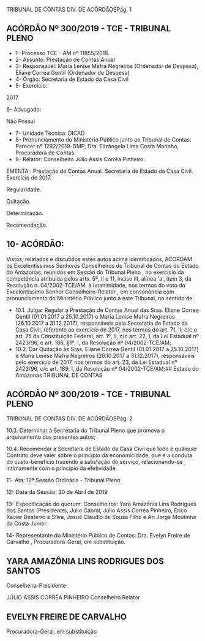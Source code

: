 TRIBUNAL DE CONTAS DIV. DE ACÓRDÃOSPág. 1

## ACÓRDÃO Nº 300/2019 - TCE - TRIBUNAL PLENO

- 1- Processo TCE - AM nº 11855/2018.
- 2- Assunto: Prestação de Contas Anual
- 3- Responsável: Maria Lenise Mafra Negreiros (Ordenador de Despesa), Eliane Correa Gentil (Ordenador de Despesa)
- 4- Órgão: Secretaria de Estado da Casa Civil
- 5- Exercício:

2017

6- Advogado:

Não Possui

- 7- Unidade Técnica: DICAD
- 8- Pronunciamento  do  Ministério  Público  junto  ao  Tribunal  de  Contas: Parecer  nº 1292/2019-DMP, Dra. Elizângela Lima Costa Marinho, Procuradora de Contas.
- 9- Relator: Conselheiro Júlio Assis Corrêa Pinheiro.

EMENTA : Prestação de Contas Anual. Secretaria de Estado da Casa Civil. Exercício de 2017.

Regularidade.

Quitação.

Determinação.

Recomendação.

## 10-  ACÓRDÃO:

Vistos, relatados e discutidos estes autos acima identificados, ACORDAM os Excelentíssimos Senhores Conselheiros do Tribunal de Contas do Estado do Amazonas, reunidos em Sessão do Tribunal Pleno , no exercício da competência atribuída pelos arts. 5º, II e 11, inciso III, alínea 'a', item 3, da Resolução n. 04/2002-TCE/AM, à unanimidade, nos termos do voto do Excelentíssimo Senhor Conselheiro-Relator , em consonância com pronunciamento do Ministério Público junto a este Tribunal, no sentido de:

- 10.1. Julgar Regular a  Prestação de Contas Anual das Sras. Eliane Correa Gentil (01.01.2017  a  25.10.2017)  e Maria  Lenise  Mafra  Negreiros (26.10.2017 a 31.12.2017), responsáveis pela Secretaria de Estado da Casa Civil, referente ao exercício de 2017, nos termos do art. 71, II, c/c o art. 75 da Constituição Federal, art. 1º, II, c/c art. 22, I, da Lei Estadual nº 2423/96, e art. 188, §1º, I, da Resolução nº 04/2002-TCE/AM;
- 10.2. Dar Quitação às Sras. Eliane Correa Gentil (01.01.2017 a 25.10.2017) e Maria Lenise Mafra Negreiros (26.10.2017 a 31.12.2017), responsáveis  pelo  exercício  de  2017,  nos  termos  do  art.  23,  da  Lei Estadual nº 2423/96, c/c art. 189, I, da Resolução nº 04/2002-TCE/AM;## Estado do Amazonas TRIBUNAL DE CONTAS

## ACÓRDÃO Nº 300/2019 - TCE - TRIBUNAL PLENO

TRIBUNAL DE CONTAS DIV. DE ACÓRDÃOSPág. 2

10.3. Determinar à Secretaria do Tribunal Pleno que promova o arquivamento dos presentes autos;

10.4. Recomendar à Secretaria de Estado da Casa Civil que todo e qualquer Contrato deve valer sobre o princípio da economicidade, que é a conduta do  custo-benefício  trazendo  a  satisfação  do  serviço,  relacionando-se intimamente com o princípio da efetividade.

11-  Ata: 12ª Sessão Ordinária - Tribunal Pleno.

12-  Data da Sessão: 30 de Abril de 2019

13-  Especificação do quorum: Conselheiros: Yara Amazônia Lins Rodrigues dos Santos (Presidente), Julio Cabral, Júlio Assis Corrêa Pinheiro, Érico Xavier Desterro e Silva, Josué Cláudio de Souza Filho e Ari Jorge Moutinho da Costa Júnior.

14-  Representante do Ministério Público de Contas: Dra. Evelyn Freire de Carvalho , Procuradora-Geral, em substituição.

## YARA AMAZÔNIA LINS RODRIGUES DOS SANTOS

Conselheira-Presidente

JÚLIO ASSIS CORRÊA PINHEIRO Conselheiro Relator

## EVELYN FREIRE DE CARVALHO

Procuradora-Geral, em substituição